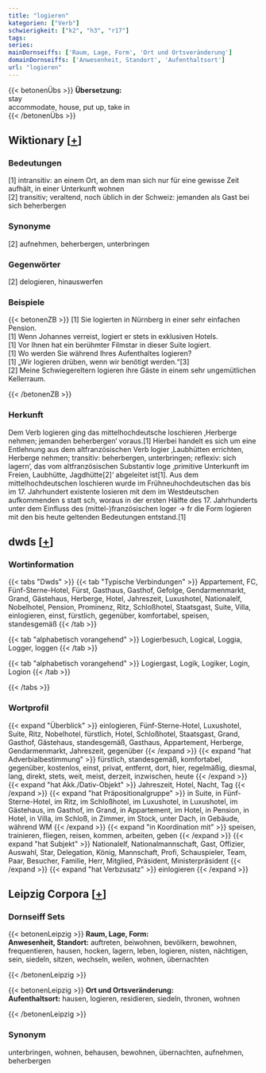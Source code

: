 ```yaml
---
title: "logieren"
kategorien: ["Verb"]
schwierigkeit: ["k2", "h3", "r17"]
tags:
series:
mainDornseiffs: ['Raum, Lage, Form', 'Ort und Ortsveränderung']
domainDornseiffs: ['Anwesenheit, Standort', 'Aufenthaltsort']
url: "logieren"
---
```


{{< betonenÜbs >}}
**Übersetzung:**  
stay  
accommodate, house, put up, take in  
{{< /betonenÜbs >}}

## Wiktionary [[+](https://de.wiktionary.org/wiki/logieren)]

### Bedeutungen
[1] intransitiv: an einem Ort, an dem man sich nur für eine gewisse Zeit aufhält, in einer Unterkunft wohnen  
[2] transitiv; veraltend, noch üblich in der Schweiz: jemanden als Gast bei sich beherbergen  

### Synonyme
[2] aufnehmen, beherbergen, unterbringen  

### Gegenwörter
[2] delogieren, hinauswerfen  

### Beispiele
{{< betonenZB >}}
[1] Sie logierten in Nürnberg in einer sehr einfachen Pension.  
[1] Wenn Johannes verreist, logiert er stets in exklusiven Hotels.  
[1] Vor Ihnen hat ein berühmter Filmstar in dieser Suite logiert.  
[1] Wo werden Sie während Ihres Aufenthaltes logieren?  
[1] „Wir logieren drüben, wenn wir benötigt werden.“[3]  
[2] Meine Schwiegereltern logieren ihre Gäste in einem sehr ungemütlichen Kellerraum.  

{{< /betonenZB >}}
### Herkunft
Dem Verb logieren ging das mittelhochdeutsche loschieren ‚Herberge nehmen; jemanden beherbergen‘ voraus.[1] Hierbei handelt es sich um eine Entlehnung aus dem altfranzösischen Verb logier ‚Laubhütten errichten, Herberge nehmen; transitiv: beherbergen, unterbringen; reflexiv: sich lagern‘, das vom altfranzösischen Substantiv loge ‚primitive Unterkunft im Freien, Laubhütte, Jagdhütte[2]‘ abgeleitet ist[1]. Aus dem mittelhochdeutschen loschieren wurde im Frühneuhochdeutschen das bis im 17. Jahrhundert existente losieren mit dem im Westdeutschen aufkommenden s statt sch, woraus in der ersten Hälfte des 17. Jahrhunderts unter dem Einfluss des (mittel-)französischen loger → fr die Form logieren mit den bis heute geltenden Bedeutungen entstand.[1]  



## dwds [[+](https://www.dwds.de/wb/logieren)]

### Wortinformation
{{< tabs "Dwds" >}}
{{< tab "Typische Verbindungen" >}}
Appartement, FC, Fünf-Sterne-Hotel, Fürst, Gasthaus, Gasthof, Gefolge, Gendarmenmarkt, Grand, Gästehaus, Herberge, Hotel, Jahreszeit, Luxushotel, Nationalelf, Nobelhotel, Pension, Prominenz, Ritz, Schloßhotel, Staatsgast, Suite, Villa, einlogieren, einst, fürstlich, gegenüber, komfortabel, speisen, standesgemäß
{{< /tab >}}

{{< tab "alphabetisch vorangehend" >}}
Logierbesuch, Logical, Loggia, Logger, loggen
{{< /tab >}}

{{< tab "alphabetisch vorangehend" >}}
Logiergast, Logik, Logiker, Login, Logion
{{< /tab >}}

{{< /tabs >}}

### Wortprofil
{{< expand "Überblick" >}} einlogieren, Fünf-Sterne-Hotel, Luxushotel, Suite, Ritz, Nobelhotel, fürstlich, Hotel, Schloßhotel, Staatsgast, Grand, Gasthof, Gästehaus, standesgemäß, Gasthaus, Appartement, Herberge, Gendarmenmarkt, Jahreszeit, gegenüber {{< /expand >}}
{{< expand "hat Adverbialbestimmung" >}} fürstlich, standesgemäß, komfortabel, gegenüber, kostenlos, einst, privat, entfernt, dort, hier, regelmäßig, diesmal, lang, direkt, stets, weit, meist, derzeit, inzwischen, heute {{< /expand >}}
{{< expand "hat Akk./Dativ-Objekt" >}} Jahreszeit, Hotel, Nacht, Tag {{< /expand >}}
{{< expand "hat Präpositionalgruppe" >}} in Suite, in Fünf-Sterne-Hotel, im Ritz, im Schloßhotel, im Luxushotel, in Luxushotel, im Gästehaus, im Gasthof, im Grand, in Appartement, im Hotel, in Pension, in Hotel, in Villa, im Schloß, in Zimmer, im Stock, unter Dach, in Gebäude, während WM {{< /expand >}}
{{< expand "in Koordination mit" >}} speisen, trainieren, fliegen, reisen, kommen, arbeiten, geben {{< /expand >}}
{{< expand "hat Subjekt" >}} Nationalelf, Nationalmannschaft, Gast, Offizier, Auswahl, Star, Delegation, König, Mannschaft, Profi, Schauspieler, Team, Paar, Besucher, Familie, Herr, Mitglied, Präsident, Ministerpräsident {{< /expand >}}
{{< expand "hat Verbzusatz" >}} einlogieren {{< /expand >}}

## Leipzig Corpora [[+](https://corpora.uni-leipzig.de/en/res?word=logieren&corpusId=deu_newscrawl-public_2018)]

### Dornseiff Sets
{{< betonenLeipzig >}}
**Raum, Lage, Form:**  
**Anwesenheit, Standort:** auftreten, beiwohnen, bevölkern, bewohnen, frequentieren, hausen, hocken, lagern, leben, logieren, nisten, nächtigen, sein, siedeln, sitzen, wechseln, weilen, wohnen, übernachten  

{{< /betonenLeipzig >}}


{{< betonenLeipzig >}}
**Ort und Ortsveränderung:**  
**Aufenthaltsort:** hausen, logieren, residieren, siedeln, thronen, wohnen  

{{< /betonenLeipzig >}}

### Synonym
unterbringen, wohnen, behausen, bewohnen, übernachten, aufnehmen, beherbergen

